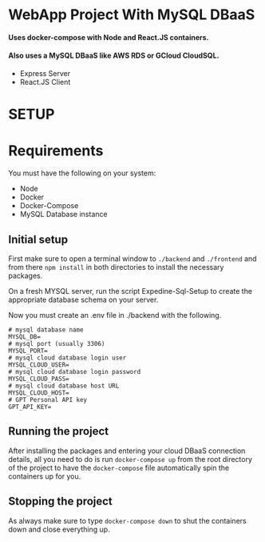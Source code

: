 # WebApp Project With MySQL DBaaS
#### Uses docker-compose with Node and React.JS containers.
#### Also uses a MySQL DBaaS like AWS RDS or GCloud CloudSQL.

- Express Server
- React.JS Client

# SETUP

# Requirements

You must have the following on your system:

- Node
- Docker
- Docker-Compose
- MySQL Database instance

## Initial setup
First make sure to open a terminal window to `./backend` and `./frontend` and from there `npm install` in both directories to install the necessary packages. 

On a fresh MYSQL server, run the script Expedine-Sql-Setup to create the appropriate database schema on your server.

Now you must create an .env file in ./backend with the following.
```
# mysql database name
MYSQL_DB=
# mysql port (usually 3306)
MYSQL_PORT=
# mysql cloud database login user
MYSQL_CLOUD_USER=
# mysql cloud database login password
MYSQL_CLOUD_PASS=
# mysql cloud database host URL
MYSQL_CLOUD_HOST=
# GPT Personal API key
GPT_API_KEY=
```



## Running the project
After installing the packages and entering your cloud DBaaS connection details, all you need to do is run `docker-compose up` from the root directory of the project to have the `docker-compose` file automatically spin the containers up for you.


## Stopping the project
As always make sure to type `docker-compose down` to shut the containers down and close everything up.
